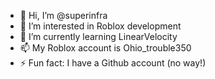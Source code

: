- 👋 Hi, I’m @superinfra
- 👀 I’m interested in Roblox development
- 🌱 I’m currently learning LinearVelocity
- 📫 My Roblox account is Ohio_trouble350
- ⚡ Fun fact: I have a Github account (no way!)

<!---
superinfra/superinfra is a ✨ special ✨ repository because its `README.md` (this file) appears on your GitHub profile.
You can click the Preview link to take a look at your changes.
--->
